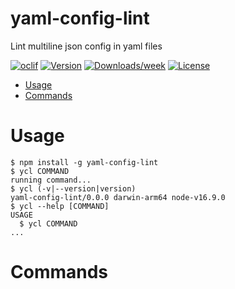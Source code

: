 yaml-config-lint
================

Lint multiline json config in yaml files

[![oclif](https://img.shields.io/badge/cli-oclif-brightgreen.svg)](https://oclif.io)
[![Version](https://img.shields.io/npm/v/yaml-config-lint.svg)](https://npmjs.org/package/yaml-config-lint)
[![Downloads/week](https://img.shields.io/npm/dw/yaml-config-lint.svg)](https://npmjs.org/package/yaml-config-lint)
[![License](https://img.shields.io/npm/l/yaml-config-lint.svg)](https://github.com/junaidrahim/yaml-config-lint/blob/master/package.json)

<!-- toc -->
* [Usage](#usage)
* [Commands](#commands)
<!-- tocstop -->
# Usage
<!-- usage -->
```sh-session
$ npm install -g yaml-config-lint
$ ycl COMMAND
running command...
$ ycl (-v|--version|version)
yaml-config-lint/0.0.0 darwin-arm64 node-v16.9.0
$ ycl --help [COMMAND]
USAGE
  $ ycl COMMAND
...
```
<!-- usagestop -->
# Commands
<!-- commands -->

<!-- commandsstop -->
